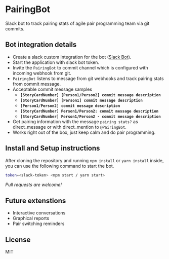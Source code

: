 # PairingBot
Slack bot to track pairing stats of agile pair programming team via git commits.

## Bot integration details

- Create a slack custom integration for the bot ([Slack Bot](https://api.slack.com/custom-integrations)).
- Start the application with slack bot token.
- Invite the `PairingBot` to commit channel which is configured with incoming webhook from git.
- `PairingBot` listens to message from git webhooks and track pairing stats from commit message.
- Acceptable commit message samples
    - __`[StoryCardNumber] [Person1/Person2] commit message description`__
    - __`[StoryCardNumber] [Person1] commit message description`__
    - __`[Person1/Person2] commit message description`__
    - __`[StoryCardNumber] Person1/Person2: commit message description`__
    - __`[StoryCardNumber] Person1/Person2 - commit message description`__
- Get pairing information with the message `pairing stats?` as direct_message or with direct_mention to `@PairingBot`.
- Works right out of the box, just keep calm and do pair programming.


## Install and Setup instructions

After cloning the repository and running `npm install` or `yarn install` inside, you can use the following command to start the bot.

```sh
token=<slack-token> <npm start / yarn start>
```
*Pull requests are welcome!*

## Future extenstions
- Interactive conversations
- Graphical reports
- Pair switching reminders

## License

MIT